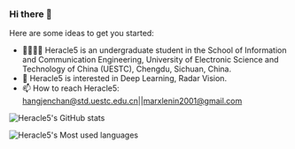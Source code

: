 ### Hi there 👋

Here are some ideas to get you started:

- 👨‍💻🏳️‍⚧️ Heracle5 is an undergraduate student in the School of Information and Communication Engineering, University of Electronic Science and Technology of China (UESTC),         Chengdu, Sichuan, China. 
- 📕 Heracle5 is interested in Deep Learning, Radar Vision.
- 📫 How to reach Heracle5: hangjenchan@std.uestc.edu.cn||marxlenin2001@gmail.com

![Heracle5's GitHub stats](https://github-readme-stats.vercel.app/api?username=Heracle5&count_private=true)

![Heracle5's Most used languages](https://github-readme-stats.vercel.app/api/top-langs/?username=Heracle5&exclude_repo=Heracle.github.io&layout=compact&hide_border=true&langs_count=10)






